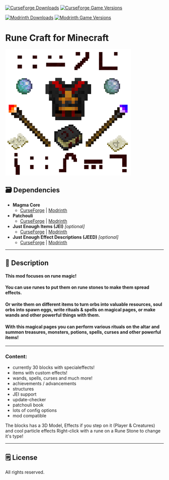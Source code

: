 [![CurseForge Downloads](https://cf.way2muchnoise.eu/264936.svg?badge_style=for_the_badge)][cf_mod] [![CurseForge Game Versions](https://cf.way2muchnoise.eu/versions/264936.svg?badge_style=for_the_badge)][cf_mod]

[![Modrinth Downloads](https://img.shields.io/modrinth/dt/9Jlq5kyj?label=Modrinth&logo=modrinth&style=for-the-badge)][mr_mod] [![Modrinth Game Versions](https://img.shields.io/modrinth/game-versions/9Jlq5kyj?label=Available%20for&logo=modrinth&style=for-the-badge)][mr_mod]

# Rune Craft for Minecraft

![Logo](https://github.com/XxRexRaptorxX/RuneCraft/blob/main/src/main/resources/logo.png?raw=true)

## 🗃️ Dependencies

   - **Magma Core**
      - [CurseForge][cf_magmacore] | [Modrinth][mr_magmacore]
   - **Patchouli**
      - [CurseForge][cf_patchouli] | [Modrinth][mr_patchouli]
   - **Just Enough Items (JEI)** *[optional]*
        - [CurseForge][cf_jei] | [Modrinth][mr_jei]
   - **Just Enough Effect Descriptions (JEED)** *[optional]*
     - [CurseForge][cf_jeed] | [Modrinth][mr_jeed]

-----

## 📖 Description

#### This mod focuses on rune magic!
#### You can use runes to put them on rune stones to make them spread effects. 
#### Or write them on different items to turn orbs into valuable resources, soul orbs into spawn eggs, write rituals & spells on magical pages, or make wands and other powerful things with them.
#### With this magical pages you can perform various rituals on the altar and summon treasures, monsters, potions, spells, curses and other powerful items!

-----

### Content:
- currently 30 blocks with specialeffects!
- items with custom effects!
- wands, spells, curses and much more!
- achievements / advancements
- structures
- JEI support
- update-checker
- patchouli book
- lots of config options
- mod compatible


The blocks has a 3D Model, Effects if you step on it (Player & Creatures) and cool particle effects
Right-click with a rune on a Rune Stone to change it's type!

-----

## 🗒️ License

All rights reserved.

[cf_mod]: https://curseforge.com/minecraft/mc-mods/rune-craft
[mr_mod]: https://modrinth.com/mod/runecraft

[cf_patchouli]: https://www.curseforge.com/minecraft/mc-mods/patchouli
[mr_patchouli]: https://modrinth.com/mods/patchouli

[cf_jei]: https://www.curseforge.com/minecraft/mc-mods/jei
[mr_jei]: https://modrinth.com/mod/jei

[cf_jeed]: https://www.curseforge.com/minecraft/mc-mods/just-enough-effect-descriptions-jeed
[mr_jeed]: https://modrinth.com/mod/just-enough-effect-descriptions-jeed

[cf_magmacore]: https://www.curseforge.com/minecraft/mc-mods/magma-core
[mr_magmacore]: https://modrinth.com/mod/magma-core